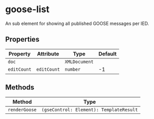 # goose-list

An sub element for showing all published GOOSE messages per IED.

## Properties

| Property    | Attribute   | Type          | Default |
|-------------|-------------|---------------|---------|
| `doc`       |             | `XMLDocument` |         |
| `editCount` | `editCount` | `number`      | -1      |

## Methods

| Method        | Type                                    |
|---------------|-----------------------------------------|
| `renderGoose` | `(gseControl: Element): TemplateResult` |
